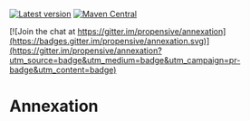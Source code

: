 [![Latest version](https://index.scala-lang.org/propensive/annexation/latest.svg)](https://index.scala-lang.org/propensive/annexation)
[![Maven Central](https://maven-badges.herokuapp.com/maven-central/com.propensive/annexation_2.12/badge.svg)](https://maven-badges.herokuapp.com/maven-central/com.propensive/annexation_2.12)

[![Join the chat at https://gitter.im/propensive/annexation](https://badges.gitter.im/propensive/annexation.svg)](https://gitter.im/propensive/annexation?utm_source=badge&utm_medium=badge&utm_campaign=pr-badge&utm_content=badge)

# Annexation

